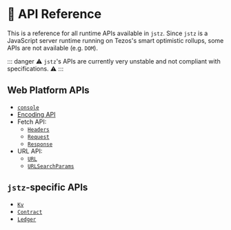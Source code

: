 # 🧰 API Reference

This is a reference for all runtime APIs available in `jstz`. Since `jstz` is a JavaScript server runtime
running on Tezos's smart optimistic rollups, some APIs are not available (e.g. `DOM`).

::: danger
⚠️ `jstz`'s APIs are currently very unstable and not compliant with specifications. ⚠️
:::

## Web Platform APIs

- [`console`](./console.md)
- [Encoding API](./encoding.md)
- Fetch API:
  - [`Headers`](./headers.md)
  - [`Request`](./request.md)
  - [`Response`](./response.md)
- URL API:
  - [`URL`](./url.md)
  - [`URLSearchParams`](./url_search_params.md)

## `jstz`-specific APIs

- [`Kv`](./kv.md)
- [`Contract`](./contract.md)
- [`Ledger`](./ledger.md)
